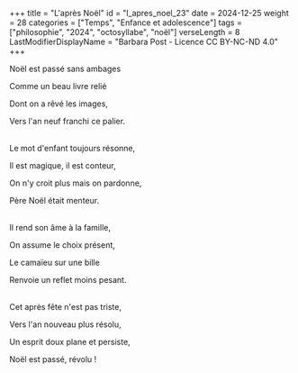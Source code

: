 +++
title = "L'après Noël"
id = "l_apres_noel_23"
date = 2024-12-25
weight = 28
categories = ["Temps", "Enfance et adolescence"]
tags = ["philosophie", "2024", "octosyllabe", "noël"]
verseLength = 8
LastModifierDisplayName = "Barbara Post - Licence CC BY-NC-ND 4.0"
+++

Noël est passé sans ambages

Comme un beau livre relié

Dont on a rêvé les images,

Vers l'an neuf franchi ce palier.

 \
Le mot d'enfant toujours résonne,

Il est magique, il est conteur,

On n'y croit plus mais on pardonne,

Père Noël était menteur.

 \
Il rend son âme à la famille,

On assume le choix présent,

Le camaïeu sur une bille

Renvoie un reflet moins pesant.

 \
Cet après fête n'est pas triste,

Vers l'an nouveau plus résolu,

Un esprit doux plane et persiste,

Noël est passé, révolu !
